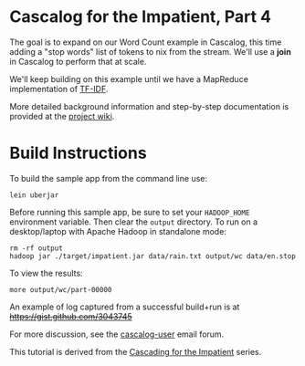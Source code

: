 Cascalog for the Impatient, Part 4
===================================
The goal is to expand on our Word Count example in Cascalog, this time adding a "stop words" list of tokens to nix from the stream. We'll use a **join** in Cascalog to perform that at scale.

We'll keep building on this example until we have a MapReduce implementation of [TF-IDF](http://en.wikipedia.org/wiki/Tf*idf).

More detailed background information and step-by-step documentation is provided at the [project wiki](https://github.com/Quantisan/Impatient/wiki).

Build Instructions
==================
To build the sample app from the command line use:

    lein uberjar 

Before running this sample app, be sure to set your `HADOOP_HOME` environment variable. Then clear the `output` directory. To run on a desktop/laptop with Apache Hadoop in standalone mode:

    rm -rf output
    hadoop jar ./target/impatient.jar data/rain.txt output/wc data/en.stop

To view the results:

    more output/wc/part-00000

An example of log captured from a successful build+run is at <del>https://gist.github.com/3043745</del>

For more discussion, see the [cascalog-user](https://groups.google.com/forum/?fromgroups#!forum/cascalog-user) email forum.

This tutorial is derived from the [Cascading for the Impatient](http://www.cascading.org/category/impatient/) series.
